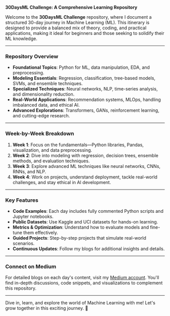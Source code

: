 ****30DaysML Challenge: A Comprehensive Learning Repository****

Welcome to the **30DaysML Challenge** repository, where I document a structured 30-day journey in Machine Learning (ML). This itinerary is designed to provide a balanced mix of theory, coding, and practical applications, making it ideal for beginners and those seeking to solidify their ML knowledge.

---

### **Repository Overview**
- **Foundational Topics**: Python for ML, data manipulation, EDA, and preprocessing.  
- **Modeling Essentials**: Regression, classification, tree-based models, SVMs, and ensemble techniques.  
- **Specialized Techniques**: Neural networks, NLP, time-series analysis, and dimensionality reduction.  
- **Real-World Applications**: Recommendation systems, MLOps, handling imbalanced data, and ethical AI.  
- **Advanced Explorations**: Transformers, GANs, reinforcement learning, and cutting-edge research.

---

### **Week-by-Week Breakdown**
1. **Week 1**: Focus on the fundamentals—Python libraries, Pandas, visualization, and data preprocessing.  
2. **Week 2**: Dive into modeling with regression, decision trees, ensemble methods, and evaluation techniques.  
3. **Week 3**: Explore advanced ML techniques like neural networks, CNNs, RNNs, and NLP.  
4. **Week 4**: Work on projects, understand deployment, tackle real-world challenges, and stay ethical in AI development.

---

### **Key Features**
- **Code Examples**: Each day includes fully commented Python scripts and Jupyter notebooks.  
- **Public Datasets**: Use Kaggle and UCI datasets for hands-on learning.  
- **Metrics & Optimization**: Understand how to evaluate models and fine-tune them effectively.  
- **Guided Projects**: Step-by-step projects that simulate real-world scenarios.  
- **Continuous Updates**: Follow my blogs for additional insights and details.

---

### **Connect on Medium**  
For detailed blogs on each day's content, visit my [Medium account](https://medium.com/@gargkartik74). You'll find in-depth discussions, code snippets, and visualizations to complement this repository.

--- 

Dive in, learn, and explore the world of Machine Learning with me! Let's grow together in this exciting journey. 🚀
